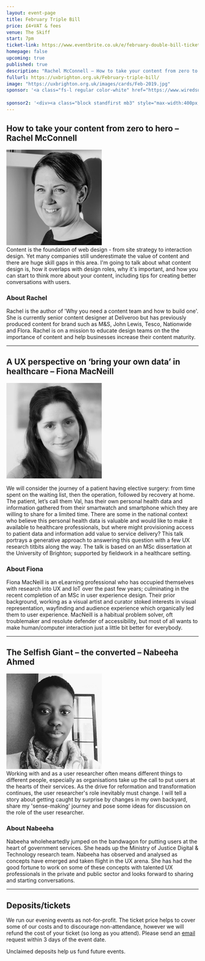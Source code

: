 ```yaml
---
layout: event-page	
title: February Triple Bill
price: £4+VAT & fees
venue: The Skiff
start: 7pm
ticket-link: https://www.eventbrite.co.uk/e/february-double-bill-tickets-53051728147#tickets
homepage: false
upcoming: true
published: true
description: "Rachel McConnell – How to take your content from zero to hero; Fiona MacNeill – A UX perspective on ‘bring your own data’ in healthcare; Nabeeha Ahmed — The Selfish Giant - the converted"
fullurl: https://uxbrighton.org.uk/February-triple-bill/
image: "https://uxbrighton.org.uk/images/cards/Feb-2019.jpg"
sponsor: '<a class="fs-l regular color-white" href="https://www.wiredsussex.com/jobs/vacancy/conversion-optimisation-and-ux-strategist-in-worthing,-by-the-beach/26491"> Sponsored by Fresh Egg<img src="/assets/2019-Feb/Fresh-Egg-Logo-white.svg" alt="Fresh Egg Logo" width="50" class="ml1 inline"></a>'

sponsor2: '<div><a class="block standfirst mb3" style="max-width:400px; line-height: 1; color: #888;" href="https://www.wiredsussex.com/jobs/vacancy/conversion-optimisation-and-ux-strategist-in-worthing,-by-the-beach/26491"><img src="/assets/2019-Feb/Fresh-Egg-Logo.svg" alt="Fresh Egg Logo" width="60" class="mr2 left">With pizza and drinks sponsored by Fresh Egg</a></div>'
---
```




## How to take your content from zero to hero – Rachel McConnell

<div class="text-center"><img src="/2018/images/photos/feb-1.jpg" alt="" style="" class="talk__thumb circle right-over-m" width="250"></div>
Content is the foundation of web design - from site strategy to interaction design.  Yet many companies still underestimate the value of content and there are huge skill gaps in this area. I'm going to talk about what content design is, how it overlaps with design roles, why it's important, and how you can start to think more about your content, including tips for creating better conversations with users.

### About Rachel
Rachel is the author of 'Why you need a content team and how to build one'.  She is currently senior content designer at Deliveroo but has previously produced content for brand such as M&S, John Lewis, Tesco, Nationwide and Flora.  Rachel is on a mission to educate design teams on the the importance of content and help businesses increase their content maturity.

***

## A UX perspective on ‘bring your own data’ in healthcare – Fiona MacNeill
<div class="text-center"><img src="/2018/images/photos/feb-2.jpg" alt="" class="talk__thumb circle right-over-m" width="250"></div>
 
We will consider the journey of a patient having elective surgery: from time spent on the waiting list, then the operation, followed by recovery at home. The patient, let’s call them Val, has their own personal health data and information gathered from their smartwatch and smartphone which they are willing to share for a limited time. There are some in the national context who believe this personal health data is valuable and would like to make it available to healthcare professionals, but where might provisioning access to patient data and information add value to service delivery? This talk portrays a generative approach to answering this question with a few UX research titbits along the way. The talk is based on an MSc dissertation at the University of Brighton; supported by fieldwork in a healthcare setting.

### About Fiona
Fiona MacNeill is an eLearning professional who has occupied themselves with research into UX and IoT over the past few years; culminating in the recent completion of an MSc in user experience design. Their prior background, working as a visual artist and curator stoked interests in visual representation, wayfinding and audience experience which organically led them to user experience. MacNeill is a habitual problem solver, oft troublemaker and resolute defender of accessibility, but most of all wants to make human/computer interaction just a little bit better for everybody.

***

## The Selfish Giant – the converted – Nabeeha Ahmed
<div class="text-center"><img src="/2018/images/photos/feb-3.jpg" alt="" style="" class="talk__thumb circle right-over-m" width="250"></div>
Working with and as a user researcher often means different things to different people, especially as organisations take up the call to put users at the hearts of their services. As the drive for reformation and transformation continues, the user researcher's role inevitably must change. I will tell a story about getting caught by surprise by changes in my own backyard, share my 'sense-making' journey and pose some ideas for discussion on the role of the user researcher.

### About Nabeeha
Nabeeha wholeheartedly jumped on the bandwagon for putting users at the heart of government services. She heads up the Ministry of Justice Digital & Technology research team. Nabeeha has observed and analysed as concepts have emerged and taken flight in the UX arena. She has had the good fortune to work on some of these concepts with talented UX professionals in the private and public sector and looks forward to sharing and starting conversations.

***

## Deposits/tickets

We run our evening events as not-for-profit. The ticket price helps to cover some of our costs and to discourage non-attendance, however we will refund the cost of your ticket (so long as you attend). Please send an [email](mailto:emmeline@uxbrighton.org.uk) request within 3 days of the event date.

Unclaimed deposits help us fund future events.
